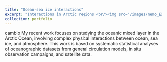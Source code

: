 ```yaml
---
title: "Ocean-sea ice interactions"
excerpt: "Interactions in Arctic regions <br/><img src='/images/nemo_EXP_contorl_mldnorth_spatial19702021_septmars.png'>"
collection: portfolio
---
```

cambio
My recent work focuses on studying the oceanic mixed layer in the Arctic Ocean, involving complex physical interactions between ocean, sea ice, and atmosphere. This work is based on systematic statistical analyses of oceanographic datasets from general circulation models, in situ observation campaigns, and satellite data.

